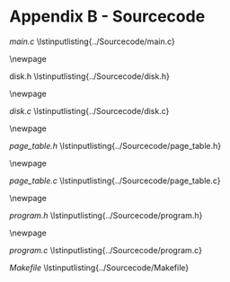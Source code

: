 # Appendix B - Sourcecode

*main.c*
\lstinputlisting{../Sourcecode/main.c}

\newpage

disk.h
\lstinputlisting{../Sourcecode/disk.h}

\newpage

*disk.c*
\lstinputlisting{../Sourcecode/disk.c}

\newpage

*page_table.h*
\lstinputlisting{../Sourcecode/page_table.h}

\newpage

*page_table.c*
\lstinputlisting{../Sourcecode/page_table.c}

\newpage

*program.h*
\lstinputlisting{../Sourcecode/program.h}

\newpage

*program.c*
\lstinputlisting{../Sourcecode/program.c}

*Makefile*
\lstinputlisting{../Sourcecode/Makefile}


